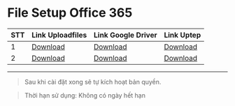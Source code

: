 # File Setup Office 365
| STT | Link Uploadfiles | Link Google Driver | Link Uptep |
|--|--|--|--|
| 1 | [Download](http://megaurl.in/RSgzG) | [Download](http://megaurl.in/4Momw5H) | [Download](http://megaurl.in/I6GJj) |
| 2 |[Download](http://megaurl.in/dVdKiUW) | [Download](http://megaurl.in/mSLrWP) |[Download](http://megaurl.in/3BI57)|

---

> Sau khi cài đặt xong sẽ tự kích hoạt bản quyền.

> Thời hạn sử dụng: Không có ngày hết hạn

